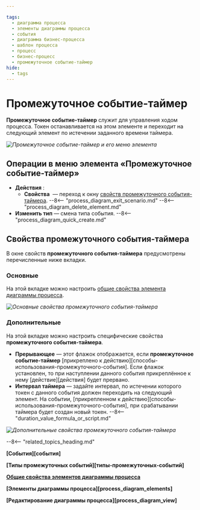 ```yaml
---

tags:
  - диаграмма процесса
  - элементы диаграммы процесса
  - события
  - диаграмма бизнес-процесса
  - шаблон процесса
  - процесс
  - бизнес-процесс
  - промежуточное событие-таймер
hide:
  - tags
---
```


# Промежуточное событие-таймер

**Промежуточное событие-таймер** служит для управления ходом процесса. Токен останавливается на этом элементе и переходит на следующий элемент по истечении заданного времени таймера.

*![Промежуточное событие-таймер и его меню элемента](timer_intermediate_event.png)*

## Операции в меню элемента «Промежуточное событие-таймер»

- **Действия** :
    - **Свойства** <i class="fa-light fa-gear"></i> — переход к окну [свойств промежуточного события-таймера](#свойства-промежуточного-события-таймера).
    --8<-- "process_diagram_exit_scenario.md"
    --8<-- "process_diagram_delete_element.md"
- **Изменить тип** — смена типа события.
--8<-- "process_diagram_quick_create.md"

## Свойства промежуточного события-таймера

В окне свойств **промежуточного события-таймера** предусмотрены перечисленные ниже вкладки.

### Основные

На этой вкладке можно настроить [общие свойства элемента диаграммы процесса](process_diagram_element_common_properties.md).

*![Основные свойства промежуточного события-таймера](timer_intermediate_event_general_properties.png)*

### Дополнительные

На этой вкладке можно настроить специфические свойства **промежуточного события-таймера**.

- **Прерывающее** — этот флажок отображается, если **промежуточное событие-таймер** [прикреплено к действию][способы-использования-промежуточного-события]. Если флажок установлен, то при наступлении данного события прикреплённое к нему [действие][действия] будет прервано.
- **Интервал таймера** — задайте интервал, по истечении которого токен с данного события должен переходить на следующий элемент. На событии, [прикрепленном к действию][способы-использования-промежуточного-события], при срабатывании таймера будет создан новый токен.
    --8<-- "duration_value_formula_or_script.md"

*![Дополнительные свойства промежуточного события-таймера](timer_intermediate_event_advanced_properties.png)*

--8<-- "related_topics_heading.md"

**[События][события]**

**[Типы промежуточных событий][типы-промежуточных-событий]**

**[Общие свойства элементов диаграммы процесса](process_diagram_element_common_properties.md)**

**[Элементы диаграммы процесса][process_diagram_elements]**

**[Редактирование диаграммы процесса][process_diagram_view]**
